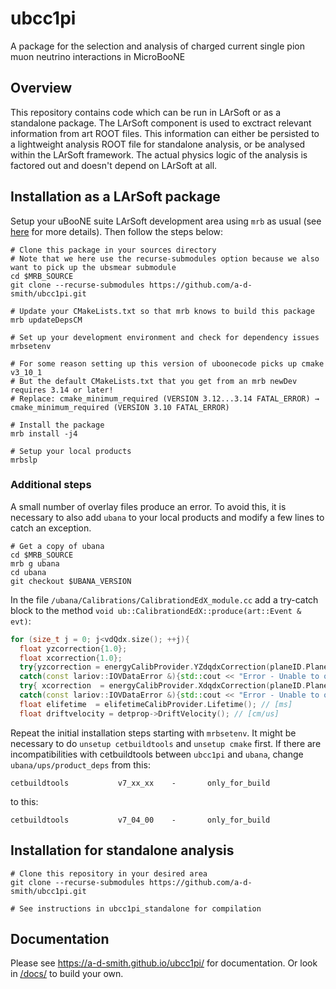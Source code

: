 # ubcc1pi
A package for the selection and analysis of charged current single pion muon neutrino interactions in MicroBooNE

## Overview
This repository contains code which can be run in LArSoft or as a standalone package. The LArSoft component is used to exctract relevant
information from art ROOT files. This information can either be persisted to a lightweight analysis ROOT file for standalone analysis, or be
analysed within the LArSoft framework. The actual physics logic of the analysis is factored out and doesn't depend on LArSoft at all.

## Installation as a LArSoft package
Setup your uBooNE suite LArSoft development area using `mrb` as usual (see
[here](https://cdcvs.fnal.gov/redmine/projects/uboonecode/wiki/Uboone_guide) for more details). Then follow the steps below:

```shell
# Clone this package in your sources directory
# Note that we here use the recurse-submodules option because we also want to pick up the ubsmear submodule
cd $MRB_SOURCE
git clone --recurse-submodules https://github.com/a-d-smith/ubcc1pi.git

# Update your CMakeLists.txt so that mrb knows to build this package
mrb updateDepsCM

# Set up your development environment and check for dependency issues
mrbsetenv

# For some reason setting up this version of uboonecode picks up cmake v3_10_1
# But the default CMakeLists.txt that you get from an mrb newDev requires 3.14 or later!
# Replace: cmake_minimum_required (VERSION 3.12...3.14 FATAL_ERROR) → cmake_minimum_required (VERSION 3.10 FATAL_ERROR)

# Install the package
mrb install -j4

# Setup your local products
mrbslp
```

### Additional steps
A small number of overlay files produce an error. To avoid this, it is necessary to also add `ubana` to your local products
and modify a few lines to catch an exception.

```shell
# Get a copy of ubana
cd $MRB_SOURCE
mrb g ubana
cd ubana
git checkout $UBANA_VERSION
```

In the file `/ubana/Calibrations/CalibrationdEdX_module.cc` add a try-catch block to the method `void ub::CalibrationdEdX::produce(art::Event & evt)`: 
```cpp
for (size_t j = 0; j<vdQdx.size(); ++j){
  float yzcorrection{1.0};
  float xcorrection{1.0};
  try{yzcorrection = energyCalibProvider.YZdqdxCorrection(planeID.Plane, vXYZ[j].Y(), vXYZ[j].Z());}
  catch(const lariov::IOVDataError &){std::cout << "Error - Unable to obtain yzcorrection in ubana/Calibrations/CalibrationdEdX_module.cc\n";}
  try{ xcorrection  = energyCalibProvider.XdqdxCorrection(planeID.Plane, vXYZ[j].X());}
  catch(const lariov::IOVDataError &){std::cout << "Error - Unable to obtain xcorrection in ubana/Calibrations/CalibrationdEdX_module.cc\n";}
  float elifetime  = elifetimeCalibProvider.Lifetime(); // [ms]
  float driftvelocity = detprop->DriftVelocity(); // [cm/us]
```

Repeat the initial installation steps starting with `mrbsetenv`. It might be necessary to do `unsetup cetbuildtools` and `unsetup cmake` first.
If there are incompatibilities with cetbuildtools between `ubcc1pi` and `ubana`, change `ubana/ups/product_deps` from this:
```
cetbuildtools           v7_xx_xx 	-       only_for_build
```
to this:
```
cetbuildtools           v7_04_00 	-       only_for_build
```

## Installation for standalone analysis

```shell
# Clone this repository in your desired area
git clone --recurse-submodules https://github.com/a-d-smith/ubcc1pi.git

# See instructions in ubcc1pi_standalone for compilation
```

## Documentation

Please see <https://a-d-smith.github.io/ubcc1pi/> for documentation. Or look in [/docs/](docs/) to build your own.
